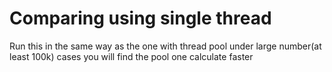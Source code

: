 # Comparing using single thread

<p>Run this in the same way as the one with thread pool
under large number(at least 100k) cases you will find the pool one calculate faster